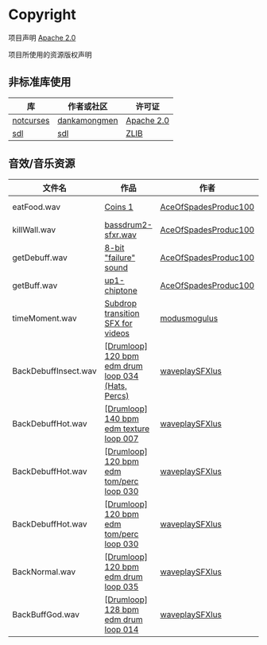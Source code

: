 # Copyright
项目声明
[Apache 2.0](http://www.apache.org/licenses/LICENSE-2.0)

项目所使用的资源版权声明


非标准库使用
----
| 库      | 作者或社区         | 许可证      |
|-----------|---------------|-------------|
| [notcurses](https://github.com/dankamongmen/notcurses/) | [dankamongmen](https://github.com/dankamongmen)  | [Apache 2.0](http://www.apache.org/licenses/LICENSE-2.0)  |
| [sdl](https://github.com/libsdl-org/SDL/tree/release-3.2.0?tab=License-1-ov-file)  | [sdl](https://www.libsdl.org/) | [ZLIB](https://github.com/libsdl-org/SDL/blob/main/LICENSE.txt)  |

音效/音乐资源
----
| 文件名    | 作品       | 作者                  | 许可证                  |
|-----------|----------------|-----------------------|-------------------------|
| eatFood.wav   | [Coins 1](https://freesound.org/s/341695/)   | [AceOfSpadesProduc100](https://freesound.org/people/AceOfSpadesProduc100/)  | [Attribution 4.0](https://creativecommons.org/licenses/by/4.0/)         |
| killWall.wav   | [bassdrum2-sfxr.wav](https://freesound.org/people/AceOfSpadesProduc100/sounds/361010/)   | [AceOfSpadesProduc100](https://freesound.org/people/AceOfSpadesProduc100/)  | [Attribution 4.0](https://creativecommons.org/licenses/by/4.0/)         |
| getDebuff.wav   | [8-bit "failure" sound](https://freesound.org/people/AceOfSpadesProduc100/sounds/360990/)   | [AceOfSpadesProduc100](https://freesound.org/people/AceOfSpadesProduc100/)  | [Attribution 4.0](https://creativecommons.org/licenses/by/4.0/)         |
| getBuff.wav   |  [up1-chiptone](https://freesound.org/people/AceOfSpadesProduc100/sounds/360990/)  | [AceOfSpadesProduc100](https://freesound.org/people/AceOfSpadesProduc100/)  | [Attribution 4.0](https://creativecommons.org/licenses/by/4.0/)         |
| timeMoment.wav   | [Subdrop transition SFX for videos](https://freesound.org/people/modusmogulus/sounds/785949/)   | [modusmogulus](https://freesound.org/people/modusmogulus/)  | [Attribution 4.0](https://creativecommons.org/licenses/by/4.0/)         |
| BackDebuffInsect.wav   | [[Drumloop] 120 bpm edm drum loop 034 (Hats, Percs)](https://freesound.org/people/waveplaySFX/sounds/546246/)   | [waveplaySFXlus](https://freesound.org/people/waveplaySFXlus/)  | [Attribution 4.0](https://creativecommons.org/licenses/by/4.0/)         |
| BackDebuffHot.wav   | [[Drumloop] 140 bpm edm texture loop 007](https://freesound.org/people/waveplaySFX/sounds/519993/)   | [waveplaySFXlus](https://freesound.org/people/waveplaySFXlus/)  | [Attribution 4.0](https://creativecommons.org/licenses/by/4.0/)         |
| BackDebuffHot.wav   | [[Drumloop] 120 bpm edm tom/perc loop 030](https://freesound.org/people/waveplaySFX/sounds/401937/)   | [waveplaySFXlus](https://freesound.org/people/waveplaySFXlus/)  | [Attribution 4.0](https://creativecommons.org/licenses/by/4.0/)         |
| BackDebuffHot.wav   | [[Drumloop] 120 bpm edm tom/perc loop 030](https://freesound.org/people/waveplaySFX/sounds/401937/)   | [waveplaySFXlus](https://freesound.org/people/waveplaySFXlus/)  | [Attribution 4.0](https://creativecommons.org/licenses/by/4.0/)         |
| BackNormal.wav   | [[Drumloop] 120 bpm edm drum loop 035](https://freesound.org/people/waveplaySFX/sounds/401937/)   | [waveplaySFXlus](https://freesound.org/people/waveplaySFXlus/)  | [Attribution 4.0](https://creativecommons.org/licenses/by/4.0/)         |
| BackBuffGod.wav  | [[Drumloop] 128 bpm edm drum loop 014](https://freesound.org/people/waveplaySFX/sounds/547360/)   | [waveplaySFXlus](https://freesound.org/people/waveplaySFXlus/)  | [Attribution 4.0](https://creativecommons.org/licenses/by/4.0/)         |